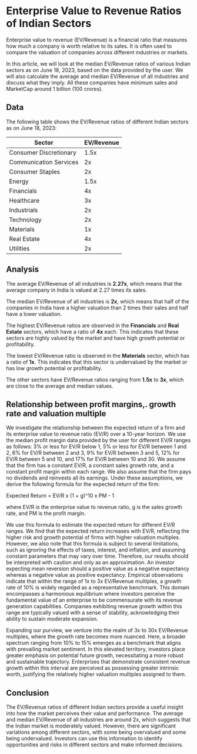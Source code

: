 # Enterprise Value to Revenue Ratios of Indian Sectors

Enterprise value to revenue (EV/Revenue) is a financial ratio that measures how much a company is worth relative to its sales. It is often used to compare the valuation of companies across different industries or markets.

In this article, we will look at the median EV/Revenue ratios of various Indian sectors as on June 18, 2023, based on the data provided by the user. We will also calculate the average and median EV/Revenue of all industries and discuss what they imply. All these companies have minimum sales and MarketCap around 1 billion (100 crores).

## Data

The following table shows the EV/Revenue ratios of different Indian sectors as on June 18, 2023:

| Sector | EV/Revenue |
| --- | --- |
| Consumer Discretionary | 1.5x |
| Communication Services | 2x |
| Consumer Staples | 2x |
| Energy | 1.5x |
| Financials | 4x |
| Healthcare | 3x |
| Industrials | 2x |
| Technology | 2x |
| Materials | 1x |
| Real Estate | 4x |
| Utilities | 2x |

## Analysis

The average EV/Revenue of all industries is **2.27x**, which means that the average company in India is valued at 2.27 times its sales.

The median EV/Revenue of all industries is **2x**, which means that half of the companies in India have a higher valuation than 2 times their sales and half have a lower valuation.

The highest EV/Revenue ratios are observed in the **Financials** and **Real Estate** sectors, which have a ratio of **4x** each. This indicates that these sectors are highly valued by the market and have high growth potential or profitability.

The lowest EV/Revenue ratio is observed in the **Materials** sector, which has a ratio of **1x**. This indicates that this sector is undervalued by the market or has low growth potential or profitability.

The other sectors have EV/Revenue ratios ranging from **1.5x** to **3x**, which are close to the average and median values.

## Relationship between profit margins,. growth rate and valuation multiple 

We investigate the relationship between the expected return of a firm and its enterprise value to revenue ratio (EV/R) over a 10-year horizon. We use the median profit margin data provided by the user for different EV/R ranges as follows: 3% or less for EV/R below 1, 5% or less for EV/R between 1 and 2, 6% for EV/R between 2 and 3, 9% for EV/R between 3 and 5, 12% for EV/R between 5 and 10, and 17% for EV/R between 10 and 30. We assume that the firm has a constant EV/R, a constant sales growth rate, and a constant profit margin within each range. We also assume that the firm pays no dividends and reinvests all its earnings. Under these assumptions, we derive the following formula for the expected return of the firm:

Expected Return = EV/R x (1 + g)^10 x PM - 1

where EV/R is the enterprise value to revenue ratio, g is the sales growth rate, and PM is the profit margin.

We use this formula to estimate the expected return for different EV/R ranges. We find that the expected return increases with EV/R, reflecting the higher risk and growth potential of firms with higher valuation multiples. However, we also note that this formula is subject to several limitations, such as ignoring the effects of taxes, interest, and inflation, and assuming constant parameters that may vary over time. Therefore, our results should be interpreted with caution and only as an approximation. An investor expecting mean reversion should a positive value as a negative expectancy whereas a negative value as positive expectancy. Empirical observations indicate that within the range of 1x to 3x EV/Revenue multiples, a growth rate of 10% is widely regarded as a representative benchmark. This domain encompasses a harmonious equilibrium where investors perceive the fundamental value of an enterprise to be commensurate with its revenue generation capabilities. Companies exhibiting revenue growth within this range are typically valued with a sense of stability, acknowledging their ability to sustain moderate expansion.

Expanding our purview, we venture into the realm of 3x to 30x EV/Revenue multiples, where the growth rate becomes more nuanced. Here, a broader spectrum ranging from 10% to 15% emerges as a benchmark that aligns with prevailing market sentiment. In this elevated territory, investors place greater emphasis on potential future growth, necessitating a more robust and sustainable trajectory. Enterprises that demonstrate consistent revenue growth within this interval are perceived as possessing greater intrinsic worth, justifying the relatively higher valuation multiples assigned to them.

## Conclusion

The EV/Revenue ratios of different Indian sectors provide a useful insight into how the market perceives their value and performance. The average and median EV/Revenue of all industries are around 2x, which suggests that the Indian market is moderately valued. However, there are significant variations among different sectors, with some being overvalued and some being undervalued. Investors can use this information to identify opportunities and risks in different sectors and make informed decisions.
